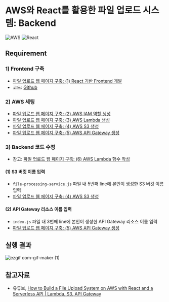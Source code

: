 # AWS와 React를 활용한 파일 업로드 시스템: Backend
![AWS](https://img.shields.io/badge/AWS-%23FF9900.svg?style=for-the-badge&logo=amazon-aws&logoColor=white)
![React](https://img.shields.io/badge/react-%2320232a.svg?style=for-the-badge&logo=react&logoColor=%2361DAFB)

## Requirement
### 1) Frontend 구축
- [파일 업로드 웹 페이지 구축: (1) React 기반 Frontend 개발](https://heytech.tistory.com/403)
- 코드: [Github](https://github.com/park-gb/file-uploader-frontend)

### 2) AWS 세팅
- [파일 업로드 웹 페이지 구축: (2) AWS IAM 역할 생성](https://heytech.tistory.com/404)
- [파일 업로드 웹 페이지 구축: (3) AWS Lambda 생성](https://heytech.tistory.com/405)
- [파일 업로드 웹 페이지 구축: (4) AWS S3 생성](https://heytech.tistory.com/406)
- [파일 업로드 웹 페이지 구축: (5) AWS API Gateway 생성](https://heytech.tistory.com/407)

### 3) Backend 코드 수정
- 참고: [파일 업로드 웹 페이지 구축: (6) AWS Lambda 함수 작성](https://heytech.tistory.com/408)
#### (1) S3 버킷 이름 입력
- ```file-processing-service.js``` 파일 내 5번째 line에 본인이 생성한 S3 버킷 이름 입력
- [파일 업로드 웹 페이지 구축: (4) AWS S3 생성](https://heytech.tistory.com/406)

#### (2) API Gateway 리소스 이름 입력
- ```index.js``` 파일 내 3번째 line에 본인이 생성한 API Gateway 리소스 이름 입력
- [파일 업로드 웹 페이지 구축: (5) AWS API Gateway 생성](https://heytech.tistory.com/407)

## 실행 결과
![ezgif com-gif-maker (1)](https://user-images.githubusercontent.com/80144296/172520734-66186f43-512a-453d-8bd9-59233444111e.gif)

## 참고자료
- 유튜브, [How to Build a File Upload System on AWS with React and a Serverless API | Lambda, S3, API Gateway](https://www.youtube.com/watch?v=IgAE-ycnb94)
